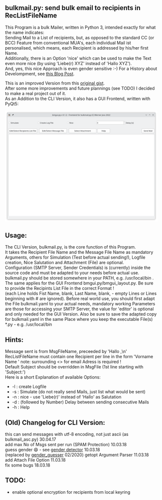 ## bulkmail.py: send bulk email to recipients in RecListFileName

This Program is a bulk Mailer, written in Python 3, intended exactly for what the name indicates:  
Sending Mail to a List of recipients, but, as opposed to the standard CC (or BCC) Feature from conventional MUA's, each individual Mail ist personalised,
which means, each Recipient is addressed by his/her first Name.  
Additionally, there is an Option 'nice' which can be used to make the Text even more nice (by using 'Liebe(r) XYZ' instead of 'Hallo XYZ').  
And, yes, this nice Approach is even gender sensitive :-)
For a History about Develompment, see [this Blog Post](https://hoernerfranzracing.de/werner/blog/spam-schleuder-version-2-0).

This is an improved Version from this [original gist](https://gist.github.com/wernerjoss/9ba0d815bb91d043f929d98670f99064).  
After some more improvements and future plannings (see TODO) I decided to make a real project out of it.  
As an Addition to the CLI Version, it also has a GUI Frontend, written with PyQt5:

![](screenshot.png)

## Usage:
The CLI Version, bulkmail.py, is the core function of this Program.  
It takes the Recipient File Name and the Message File Name as mandatory Arguments, others for Simulation (Test before actual sending!),
Logfile creation, Nice Salutation and Attachment (File) are optional.  
Configuration (SMTP Server, Sender Credentials) is (currently) inside the source code and must be adapted to your needs before actual use.  
bulkmail.py should be stored somewhere in your PATH, e.g. /usr/local/bin .  
The same applies for the GUI Frontend bmgui.py/bmgui_layout.py.
Be sure to provide the Recipints List File in the correct Format !  
(each Line holds Fist Name, blank, Last Name, blank, <email address> - empty Lines or Lines beginning with # are ignored).
Before real world use, you should first adapt the File bulkmail.yaml to your actual needs, mandatory working Parameters are those for
accessing your SMTP Server, the value for 'editor' is optional and only needed for the GUI Version.
Also be sure to save the adapted copy for bulkmail.yaml in the same Place where you keep the executable File(s) *.py - e.g. /usr/local/bin

## Hints:
Message sent is from MsgFileName, preceeded by 'Hallo <Name>,\n'  
RecListFileName must contain one Recipient per line in the form 'Vorname Name <email>'	note: surrounding <> for email Adress is required !  
Default Subject should be overridden in MsgFile (1st line starting with 'Subject:')  
Here is a short Explanation of available Options:
-   -l : create Logfile
-   -s : Simulate (do not really send Mails, just list what would be sent)
-   -n : nice - use 'Liebe(r)' instead of 'Hallo' as Salutation
-   -d : (followed by Number) Delay between sending consecutive Mails
-   -h : Help 

## (Old) Changelog for CLI Version:
this can send messages with utf-8 encoding, not just ascii (as bulkmail_asc.py) 30.04.17  
add max No of Msgs sent per run (SPAM Protection) 10.03.18  
guess gender :smile: - see [gender detector](https://pypi.python.org/pypi/gender-detector) 10.03.18  
(replaced by [gender_guesser](https://pypi.org/project/gender-guesser/) 02/2020)
getopt Argument Parser 11.03.18  
add Attach File Option 11.03.18  
fix some bugs 18.03.18  

## TODO:
- enable optional encryption for recipients from local keyring
